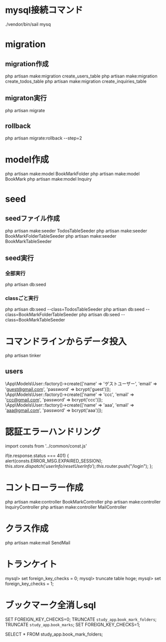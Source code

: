 # mysql接続コマンド
./vendor/bin/sail mysq

# migration
## migration作成
php artisan make:migration create_users_table
php artisan make:migration create_todos_table
php artisan make:migration create_inquiries_table

## migraton実行
php artisan migrate
## rollback
php artisan migrate:rollback --step=2

# model作成
php artisan make:model BookMarkFolder
php artisan make:model BookMark
php artisan make:model Inquiry


# seed
## seedファイル作成
php artisan make:seeder TodosTableSeeder
php artisan make:seeder BookMarkFolderTableSeeder
php artisan make:seeder BookMarkTableSeeder

## seed実行
### 全部実行
php artisan db:seed
### classごと実行
php artisan db:seed --class=TodosTableSeeder
php artisan db:seed --class=BookMarkFolderTableSeeder
php artisan db:seed --class=BookMarkTableSeeder

# コマンドラインからデータ投入
php artisan tinker
## users
\App\Models\User::factory()->create(['name' => 'ゲストユーザー', 'email' => 'guest@gmail.com', 'password' => bcrypt('guest')]);
\App\Models\User::factory()->create(['name' => 'ccc', 'email' => 'ccc@gmail.com', 'password' => bcrypt('ccc')]);
\App\Models\User::factory()->create(['name' => 'aaa', 'email' => 'aaa@gmail.com', 'password' => bcrypt('aaa')]);

# 認証エラーハンドリング
import consts from '../common/const.js'

if(e.response.status === 401) {
  alert(consts.ERROR_MSG.EXPAIRED_SESSION);
  this.$store.dispatch('userInfo/resetUserInfo');
  this.$router.push("/login");
};

# コントローラー作成
php artisan make:controller BookMarkController
php artisan make:controller InquiryController
php artisan make:controller MailController

# クラス作成
php artisan make:mail SendMail

# トランケイト
mysql> set foreign_key_checks = 0;
mysql> truncate table hoge;
mysql> set foreign_key_checks = 1;

#  ブックマーク全消しsql
SET FOREIGN_KEY_CHECKS=0;
TRUNCATE `study_app`.`book_mark_folders`;
TRUNCATE `study_app`.`book_marks`;
SET FOREIGN_KEY_CHECKS=1;

SELECT * FROM study_app.book_mark_folders;


